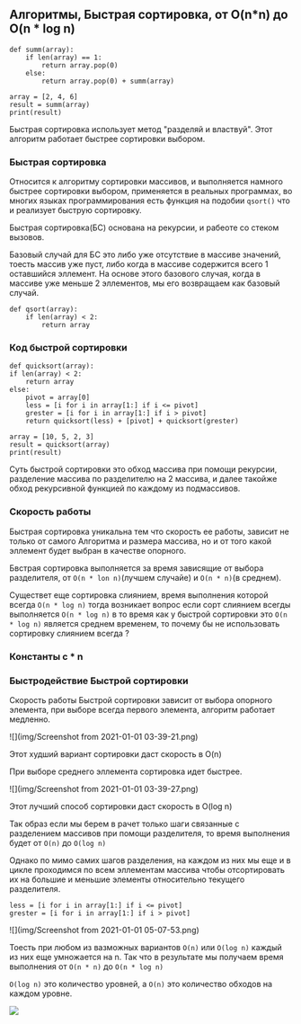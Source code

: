 ## Алгоритмы, Быстрая сортировка, от O(n*n) до O(n * log n)

    def summ(array):
        if len(array) == 1:
            return array.pop(0)
        else:
            return array.pop(0) + summ(array)
    
    array = [2, 4, 6]
    result = summ(array)
    print(result)


Быстрая сортировка использует метод "разделяй и властвуй". Этот алгоритм
работает быстрее сортировки выбором. 

### Быстрая сортировка
Относится к алгоритму сортировки массивов, и выполняется намного быстрее
сортировки выбором, применяется в реальных программах, во многих языках
программирования есть функция на подобии `qsort()` что и реализует
быструю сортировку.

Быстрая сортировка(БС) основана на рекурсии, и рабеоте со стеком вызовов.

Базовый случай для БС это либо уже отсутствие в массиве значений, тоесть
массив уже пуст, либо когда в массиве содержится всего 1 оставшийся эллемент.
На основе этого базового случая, когда в массиве уже меньше 2 эллементов,
мы его возвращаем как базовый случай.

    def qsort(array):
        if len(array) < 2:
            return array

### Код быстрой сортировки 

    def quicksort(array):
    if len(array) < 2:
        return array
    else:
        pivot = array[0]
        less = [i for i in array[1:] if i <= pivot]
        grester = [i for i in array[1:] if i > pivot]
        return quicksort(less) + [pivot] + quicksort(grester)

    array = [10, 5, 2, 3]
    result = quicksort(array)
    print(result)
    
Суть быстрой сортировки это обход массива при помощи рекурсии, разделение
массива по разделителю на 2 массива, и далее такойже обход рекурсивной 
функцией по каждому из подмассивов.

### Скорость работы
Быстрая сортировка уникальна тем что скорость ее работы, зависит не только
от самого Алгоритма и размера массива, но и от того какой эллемент будет 
выбран в качестве опорного.

Бвстрая сортировка выполняется за время зависящие от выбора разделителя, 
от `O(n * lon n)`(лучшем случайе) и  `O(n * n)`(в среднем).

Существет еще сортировка слиянием, время выполнения которой всегда `O(n * log n)`
тогда возникает вопрос если сорт слиянием всегды выполняется `O(n * log n)` в то 
время как у быстрой сортировки это `O(n * log n)` является среднем временем, то 
почему бы не использовать сортировку слиянием всегда ?

### Константы c * n

### Быстродействие Быстрой сортировки
Скорость работы Быстрой сортировки зависит от выбора опорного элемента, при выборе 
всегда первого элемента, алгоритм работает медленно.

![](img/Screenshot from 2021-01-01 03-39-21.png)

Этот худший вариант сортировки даст скорость в O(n)

При выборе среднего эллемента сортировка идет быстрее.

![](img/Screenshot from 2021-01-01 03-39-27.png)

Этот лучший способ сортировки даст скорость в O(log n)

Так образ если мы берем в рачет только шаги связанные с разделением массивов при 
помощи разделителя, то время выполнения будет от `O(n)` до `O(log n)`

Однако по мимо самих шагов разделения, на каждом из них мы еще и в цикле 
проходимся по всем эллементам массива чтобы отсортировать их на большие и меньшие
элементы относительно текущего разделителя.

    less = [i for i in array[1:] if i <= pivot]
    grester = [i for i in array[1:] if i > pivot]

![](img/Screenshot from 2021-01-01 05-07-53.png)

Тоесть при любом из вазможных вариантов `O(n)` или `O(log n)` каждый из них еще
умножается на n. Так что в результате мы получаем время выполнения от
`O(n * n)` до `O(n * log n)`

`O(log n)` это количество уровней, а `O(n)` это количество обходов на каждом уровне.




![](img/)

















